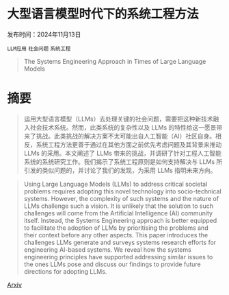 # 大型语言模型时代下的系统工程方法

发布时间：2024年11月13日

`LLM应用` `社会问题` `系统工程`

> The Systems Engineering Approach in Times of Large Language Models

# 摘要

> 运用大型语言模型（LLMs）去处理关键的社会问题，需要把这种新技术融入社会技术系统。然而，此类系统的复杂性以及 LLMs 的特性给这一愿景带来了挑战。此类挑战的解决方案不太可能出自人工智能（AI）社区自身。相反，系统工程方法更善于通过在其他方面之前优先考虑问题及其背景来推动 LLMs 的采用。本文阐述了 LLMs 带来的挑战，并调研了针对工程人工智能系统的系统研究工作。我们揭示了系统工程原则是如何支持解决与 LLMs 所引发的类似问题的，并讨论了我们的发现，为采用 LLMs 指明未来方向。

> Using Large Language Models (LLMs) to address critical societal problems requires adopting this novel technology into socio-technical systems. However, the complexity of such systems and the nature of LLMs challenge such a vision. It is unlikely that the solution to such challenges will come from the Artificial Intelligence (AI) community itself. Instead, the Systems Engineering approach is better equipped to facilitate the adoption of LLMs by prioritising the problems and their context before any other aspects. This paper introduces the challenges LLMs generate and surveys systems research efforts for engineering AI-based systems. We reveal how the systems engineering principles have supported addressing similar issues to the ones LLMs pose and discuss our findings to provide future directions for adopting LLMs.

[Arxiv](https://arxiv.org/abs/2411.09050)